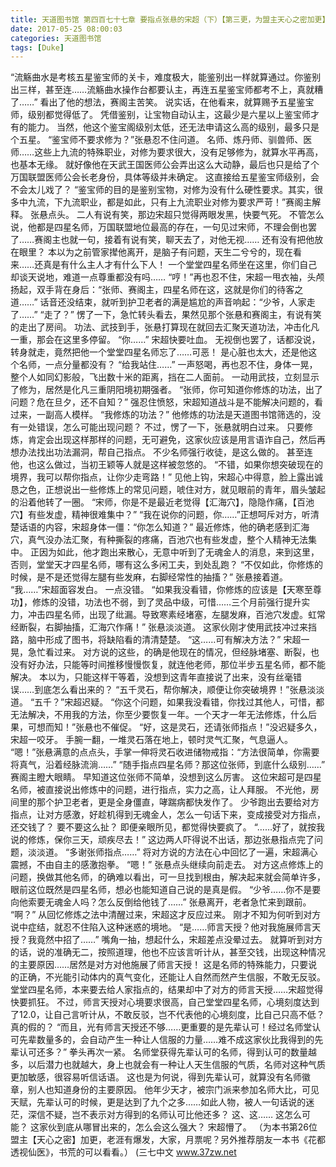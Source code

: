 ```yaml
---
title: 天道图书馆 第四百七十七章 要指点张悬的宋超（下）【第三更，为盟主天心之密加更】
date: 2017-05-25 08:00:03
categories: 天道图书馆
tags: [Duke]
---
```


“流觞曲水是考核五星鉴宝师的关卡，难度极大，能鉴别出一样就算通过。你鉴别出三样，甚至连……流觞曲水操作台都要认主，再连五星鉴宝师都考不上，真就糟了……”
看出了他的想法，赛阁主苦笑。
说实话，在他看来，就算赐予五星鉴宝师，级别都觉得低了。
凭借鉴别，让宝物自动认主，这最少是六星以上鉴宝师才有的能力。
当然，他这个鉴宝阁级别太低，还无法申请这么高的级别，最多只是个五星。
“鉴宝师不要求修为？”张悬忍不住问道。
名师、炼丹师、驯兽师、医师……这些上九流的特殊职业，对修为要求很大，没有足够修为，就算水平再高，也基本无缘。
就好像他在天武王国医师公会弄出这么大动静，最后也只是给了个万国联盟医师公会长老身份，具体等级并未确定。
这直接给五星鉴宝师级别，会不会太儿戏了？
“鉴宝师的目的是鉴别宝物，对修为没有什么硬性要求。其实，很多中九流，下九流职业，都是如此，只有上九流职业对修为要求严苛！”赛阁主解释。
张悬点头。
二人有说有笑，那边宋超只觉得两眼发黑，快要气死。
不管怎么说，他都是四星名师，万国联盟地位最高的存在，一句见过宋师，不理会倒也罢了……赛阁主也就一句，接着有说有笑，聊天去了，对他无视……
还有没有把他放在眼里？
本以为之前管家撵他离开，是脑子有问题，天生二兮兮的，现在看来……还真是有什么主人才有什么下人！
一个堂堂四星名师坐在这里，你们自己却谈天说地，难道一点尊重都没有吗……
“哼！”再也忍不住，宋超一甩衣袖，头颅扬起，双手背在身后：“张师、赛阁主，四星名师在这，这就是你们的待客之道……”
话音还没结束，就听到护卫老者的满是尴尬的声音响起：“少爷，人家走了……”
“走了？”
愣了一下，急忙转头看去，果然见那个张悬和赛阁主，有说有笑的走出了房间。
功法、武技到手，张悬打算现在就回去汇聚天道功法，冲击化凡一重，那会在这里多停留。
“你……”
宋超快要吐血。
无视倒也罢了，话都没说，转身就走，竟然把他一个堂堂四星名师忘了……可恶！
是心脏也太大，还是他这个名师，一点分量都没有？
“给我站住……”
一声怒喝，再也忍不住，身体一晃，整个人如同幻影般，飞出数十米的距离，挡在二人面前。
一动用武技，立刻显示了修为，居然是化凡三重阴阳境初期强者。
“张师，你可知道你修炼的功法，出了问题？危在旦夕，还不自知？”
强忍住愤怒，宋超知道战斗是不能解决问题的，看过来，一副高人模样。
“我修炼的功法？”
他修炼的功法是天道图书馆筛选的，没有一处错误，怎么可能出现问题？
不过，愣了一下，张悬就明白过来。
只要修炼，肯定会出现这样那样的问题，无可避免，这家伙应该是用言语诈自己，然后再想办法找出功法漏洞，帮自己指点。
不少名师强行收徒，是这么做的。
甚至连他，也这么做过，当初王颖等人就是这样被忽悠的。
“不错，如果你想突破现在的境界，我可以帮你指点，让你少走弯路！”
见他上钩，宋超心中得意，脸上露出诚恳之色，正想说出一些修炼上的常见问题，唬住对方，就见眼前的青年，眉头皱起的沿着他转了一圈。
“宋师，你是不是最近老觉得【汇海穴】，隐隐作痛，【百池穴】有些发虚，精神很难集中？”
“我在说你的问题，你……”正想呵斥对方，听清楚话语的内容，宋超身体一僵：“你怎么知道？”
最近修炼，他的确老感到汇海穴，真气没办法汇聚，有种撕裂的疼痛，百池穴也有些发虚，整个人精神无法集中。
正因为如此，他才跑出来散心，无意中听到了无魂金人的消息，来到这里，否则，堂堂天才四星名师，哪有这么多闲工夫，到处乱跑？
“不仅如此，你修炼的时候，是不是还觉得左腿有些发麻，右脚经常性的抽搐？”
张悬接着道。
“我……”宋超面容发白。
一点没错。
“如果我没看错，你修炼的应该是【天寒至尊功】，修炼的没错，功法也不弱，到了灵品中级，可惜……三个月前强行提升实力，冲击四星名师，出现了纰漏。导致寒素经堵塞，左腿发麻，百池穴发虚。虹常经断裂，右脚抽搐，汇海穴作痛！”
张悬淡淡道。
这家伙刚才使用武技冲过来挡路，脑中形成了图书，将缺陷看的清清楚楚。
“这……可有解决方法？”
宋超一晃，急忙看过来。
对方说的这些，的确是他现在的情况，但经脉堵塞、断裂，也没有好办法，只能等时间推移慢慢恢复，就连他老师，那位半步五星名师，都不能解决。
本以为，只能这样干等着，没想到这青年直接说了出来，没有丝毫错误……到底怎么看出来的？
“五千灵石，帮你解决，顺便让你突破境界！”张悬淡淡道。
“五千？”宋超迟疑。
“你这个问题，如果我没看错，你找过其他人，可惜，都无法解决，不用我的方法，你至少要恢复一年。一个天才一年无法修炼，什么后果，可想而知！”张悬也不催促。
“好，这是灵石，还请张师指点！”没迟疑多久，宋超一咬牙。
手腕一翻，一堆灵石落在地上，顿时灵气汇聚，气息逼人。
“嗯！”张悬满意的点点头，手掌一伸将灵石收进储物戒指：“方法很简单，你需要将真气，沿着经脉流淌……”
“随手指点四星名师？那这位张师，到底什么级别……”
赛阁主瞪大眼睛。
早知道这位张师不简单，没想到这么厉害。
这位宋超可是四星名师，被直接说出修炼中的问题，进行指点，实力之高，让人拜服。
不光他，房间里的那个护卫老者，更是全身僵直，哮踹病都快发作了。
少爷跑出去要给对方指点，让对方感激，好趁机得到无魂金人，怎么一句话下来，变成接受对方指点，还交钱了？
要不要这么扯？
即便亲眼所见，都觉得快要疯了。
“……好了，就按我说的修炼，保你三天，顽疾尽去！”
这边两人吓得说不出话，那边张悬指点完了问题，淡淡道。
“多谢张师指点……”
将对方说的方法在心中回忆了一遍，宋超满心震撼，不由自主的感激抱拳。
“嗯！”
张悬点头继续向前走去。
对方这点修炼上的问题，换做其他名师，的确难以看出，可一旦找到根由，解决起来就会简单许多，眼前这位既然是四星名师，想必也能知道自己说的是真是假。
“少爷……你不是要向他索要无魂金人吗？怎么反倒给他钱了……”
张悬离开，老者急忙来到跟前。
“啊？”
从回忆修炼之法中清醒过来，宋超这才反应过来。
刚才不知为何听到对方说中症结，就忍不住陷入这种迷惑的境地。
“是……师言天授？他对我施展师言天授？我竟然中招了……”
嘴角一抽，想起什么，宋超差点没晕过去。
就算听到对方的话，说的准确无二，按照道理，他也不应该言听计从，甚至交钱，出现这种情况的主要原因……居然是对方对他施展了师言天授！
这是名师的特殊能力，只要说的正确，不光能引动体内的真气变化，还能让人自然而然产生信服，不敢无反驳。
堂堂四星名师，本来要去给人家指点的，结果却中了对方的师言天授……宋超觉得快要抓狂。
不过，师言天授对心境要求很高，自己堂堂四星名师，心境刻度达到了12.0，让自己言听计从，不敢反驳，岂不代表他的心境刻度，比自己只高不低？
真的假的？
“而且，光有师言天授还不够……更重要的是先辈认可！经过名师堂认可先辈数量多的，会自动产生一种让人信服的力量……难不成这家伙比我得到的先辈认可还多？”
拳头再次一紧。
名师堂获得先辈认可的名师，得到认可的数量越多，以后潜力也就越大，身上也就会有一种让人天生信服的气质，名师对这种气质更加敏感，很容易听信话语。
这也是为何说，得到先辈认可，就算没有名师徽章，别人也知道身份的主要原因。
他年少天才，被宗门派来参加名师大比，可见天赋，先辈认可的时候，更是达到了九个之多……如此人物，被人一句话说的迷茫，深信不疑，岂不表示对方得到的名师认可比他还多？
这、这……
这怎么可能？
这家伙到底从哪冒出来的，怎么会这么强大？
宋超懵了。
（为本书第26位盟主【天心之密】加更，老涯有爆发，大家，月票呢？另外推荐朋友一本书《花都透视仙医》，书荒的可以看看。）
(三七中文 www.37zw.net